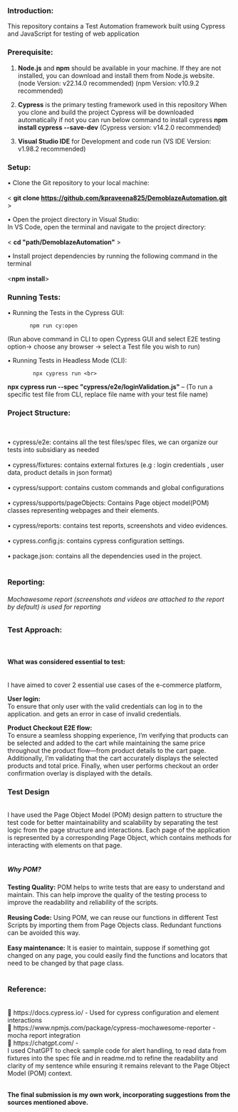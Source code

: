 <h3>Introduction:</h3>

This repository contains a Test Automation framework built using Cypress and JavaScript for testing of web application

<h3>Prerequisite:</h3> 

1.	**Node.js** and **npm** should be available in your machine. If they are not installed, you can download and install them from Node.js website.
(node Version: v22.14.0 recommended)
(npm Version: v10.9.2 recommended)

2.	**Cypress** is the primary testing framework used in this repository 
When you clone and build the project Cypress will be downloaded automatically if not you can run below command to install cypress
**npm install cypress --save-dev**
(Cypress version: v14.2.0 recommended)

3.	**Visual Studio IDE** for Development and code run 
(VS IDE Version: v1.98.2 recommended)

<h3>Setup:</h3>

•	Clone the Git repository to your local machine:<br><br>
                     < **git clone https://github.com/kpraveena825/DemoblazeAutomation.git<br>** >
           
•	Open the project directory in Visual Studio:<br>
                      In VS Code, open the terminal and navigate to the project directory:<br><br>
                      < **cd "path/DemoblazeAutomation"** >
           
•	Install project dependencies by running the following command in the terminal<br><br>
                      <**npm install**><br>

<h3>Running Tests:</h3>

•	Running the Tests in the Cypress GUI:<br>

           npm run cy:open 
(Run above command in CLI to open Cypress GUI and select E2E testing option-> choose any browser -> select a Test file you wish to run) <br>

•	Running Tests in Headless Mode (CLI): <br>

            npx cypress run <br>
**npx cypress run --spec "cypress/e2e/loginValidation.js"** – (To run a specific test file from CLI, replace file name with your test file name) <br>

<h3>Project Structure:</h3><br>

•	cypress/e2e: contains all the test files/spec files, we can organize our tests into subsidiary as needed <br><br>
•	cypress/fixtures: contains external fixtures (e.g : login credentials , user data, product details in json format) <br><br>
•	cypress/support: contains custom commands and global configurations <br><br>
•	cypress/supports/pageObjects: Contains Page object model(POM) classes representing webpages and their elements. <br><br>
•	cypress/reports: contains test reports, screenshots and video evidences.<br><br>
•	cypress.config.js: contains cypress configuration settings.<br><br>
•	package.json: contains all the dependencies used in the project.<br><br>

<h3>Reporting:</h3>
<h6>Mochawesome report (screenshots and videos are attached to the report by default) is used for reporting </h6>

<h3>Test Approach: </h3><br>
<h4>What was considered essential to test:</h4><br>
I have aimed to cover 2 essential use cases of the e-commerce platform, 

**User login:** <br>
 To ensure that only user with the valid credentials can log in to the application. and gets an error in case of invalid credentials.
 
**Product Checkout E2E flow:** <br>
To ensure a seamless shopping experience, I’m verifying that products can be selected and added to the cart while maintaining the same price throughout the product flow—from product details to the cart page. Additionally, I’m validating that the cart accurately displays the selected products and total price. Finally, when user performs checkout an order confirmation overlay is displayed with the details.<br>

<h3>Test Design</h3><br>
I have used the Page Object Model (POM) design pattern to structure the test code for better maintainability and scalability by separating the test logic from the page structure and interactions. Each page of the application is represented by a corresponding Page Object, which contains methods for interacting with elements on that page.<br><br>

<h5>Why POM?</h5>

**Testing Quality:** POM helps to write tests that are easy to understand and maintain. This can help improve the quality of the testing process to improve the readability and reliability of the scripts.<br><br>
**Reusing Code:** Using POM, we can reuse our functions in different Test Scripts by importing them from Page Objects class. Redundant functions can be avoided this way. <br><br>
**Easy maintenance:** It is easier to maintain, suppose if something got changed on any page, you could easily find the functions and locators that need to be changed by that page class. <br><br>


<h3>Reference:</h3><br>
	https://docs.cypress.io/ - Used for cypress configuration and element interactions <br>
	https://www.npmjs.com/package/cypress-mochawesome-reporter - mocha report integration<br>
	https://chatgpt.com/ - <br>
I used ChatGPT to check sample code for alert handling, to read data from fixtures into the spec file and in readme.md to refine the readability and clarity of my sentence while ensuring it remains relevant to the Page Object Model (POM) context.<br><br>


**The final submission is my own work, incorporating suggestions from the sources mentioned above.**


